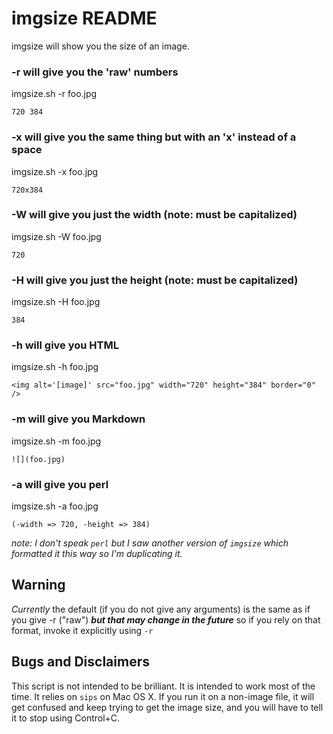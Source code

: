 # imgsize README

imgsize will show you the size of an image.

### -r will give you the 'raw' numbers

imgsize.sh -r foo.jpg

	720 384

### -x will give you the same thing but with an 'x' instead of a space

imgsize.sh -x foo.jpg

	720x384

### -W will give you just the width (note: must be capitalized)

imgsize.sh -W foo.jpg

	720

### -H will give you just the height (note: must be capitalized)

imgsize.sh -H foo.jpg

	384

### -h will give you HTML

imgsize.sh -h foo.jpg

	<img alt='[image]' src="foo.jpg" width="720" height="384" border="0" />

### -m will give you Markdown

imgsize.sh -m foo.jpg

	![](foo.jpg)
	
### -a will give you perl

imgsize.sh -a foo.jpg 

	(-width => 720, -height => 384)	
	
*note: I don't speak `perl` but I saw another version of `imgsize` which formatted it this way so I'm duplicating it.*

## Warning

*Currently* the default (if you do not give any arguments) is the same as if you give -r ("raw") ***but that may change in the future*** so if you rely on that format, invoke it explicitly using `-r`

## Bugs and Disclaimers

This script is not intended to be brilliant. It is intended to work most of the time. It relies on `sips` on Mac OS X. If you run it on a non-image file, it will get confused and keep trying to get the image size, and you will have to tell it to stop using Control+C.
